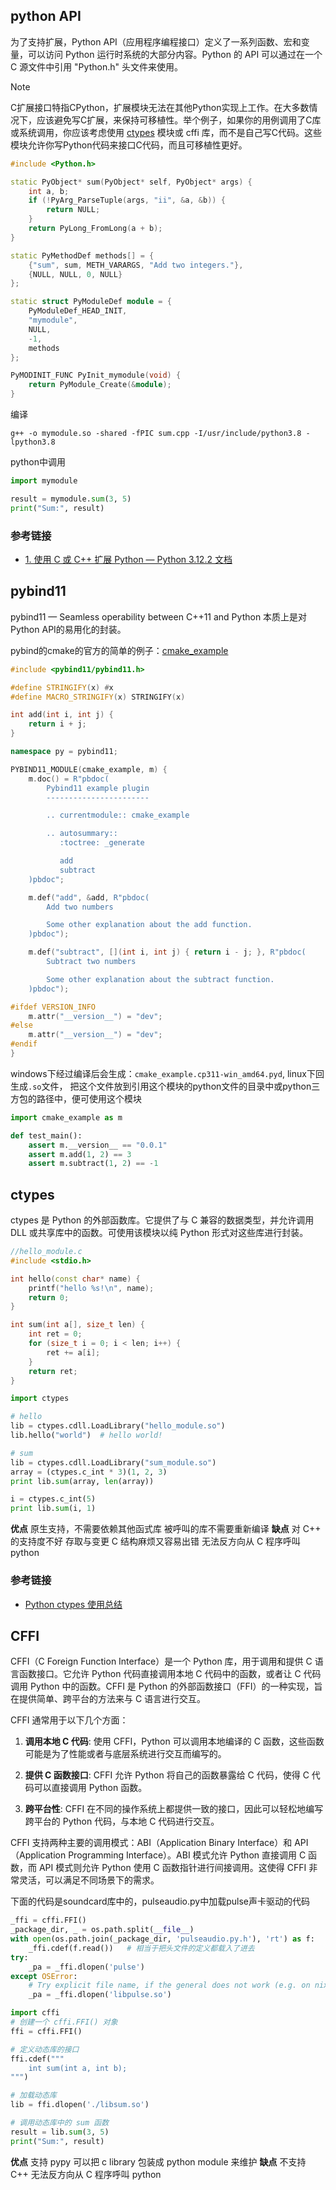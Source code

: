 
## python API
为了支持扩展，Python API（应用程序编程接口）定义了一系列函数、宏和变量，可以访问 Python 运行时系统的大部分内容。Python 的 API 可以通过在一个 C 源文件中引用 "Python.h" 头文件来使用。

> [!note]
> 
C扩展接口特指CPython，扩展模块无法在其他Python实现上工作。在大多数情况下，应该避免写C扩展，来保持可移植性。举个例子，如果你的用例调用了C库或系统调用，你应该考虑使用 [ctypes](https://docs.python.org/zh-cn/3/library/ctypes.html#module-ctypes) 模块或 cffi 库，而不是自己写C代码。这些模块允许你写Python代码来接口C代码，而且可移植性更好。

```cpp
#include <Python.h>

static PyObject* sum(PyObject* self, PyObject* args) {
    int a, b;
    if (!PyArg_ParseTuple(args, "ii", &a, &b)) {
        return NULL;
    }
    return PyLong_FromLong(a + b);
}

static PyMethodDef methods[] = {
    {"sum", sum, METH_VARARGS, "Add two integers."},
    {NULL, NULL, 0, NULL}
};

static struct PyModuleDef module = {
    PyModuleDef_HEAD_INIT,
    "mymodule",
    NULL,
    -1,
    methods
};

PyMODINIT_FUNC PyInit_mymodule(void) {
    return PyModule_Create(&module);
}
```
编译
```
g++ -o mymodule.so -shared -fPIC sum.cpp -I/usr/include/python3.8 -lpython3.8
```


python中调用
```python
import mymodule

result = mymodule.sum(3, 5)
print("Sum:", result)
```


### 参考链接
- [1. 使用 C 或 C++ 扩展 Python — Python 3.12.2 文档](https://docs.python.org/zh-cn/3/extending/extending.html)

## pybind11
pybind11 — Seamless operability between C++11 and Python
本质上是对Python API的易用化的封装。

pybind的cmake的官方的简单的例子：[cmake_example](https://github.com/pybind/cmake_example)

```cpp
#include <pybind11/pybind11.h>

#define STRINGIFY(x) #x
#define MACRO_STRINGIFY(x) STRINGIFY(x)

int add(int i, int j) {
    return i + j;
}

namespace py = pybind11;

PYBIND11_MODULE(cmake_example, m) {
    m.doc() = R"pbdoc(
        Pybind11 example plugin
        -----------------------

        .. currentmodule:: cmake_example

        .. autosummary::
           :toctree: _generate

           add
           subtract
    )pbdoc";

    m.def("add", &add, R"pbdoc(
        Add two numbers

        Some other explanation about the add function.
    )pbdoc");

    m.def("subtract", [](int i, int j) { return i - j; }, R"pbdoc(
        Subtract two numbers

        Some other explanation about the subtract function.
    )pbdoc");

#ifdef VERSION_INFO
    m.attr("__version__") = "dev";
#else
    m.attr("__version__") = "dev";
#endif
}
```

windows下经过编译后会生成：`cmake_example.cp311-win_amd64.pyd`, linux下回生成`.so`文件， 把这个文件放到引用这个模块的python文件的目录中或python三方包的路径中，便可使用这个模块
```python
import cmake_example as m

def test_main():
    assert m.__version__ == "0.0.1"
    assert m.add(1, 2) == 3
    assert m.subtract(1, 2) == -1
```


## ctypes
ctypes 是 Python 的外部函数库。它提供了与 C 兼容的数据类型，并允许调用 DLL 或共享库中的函数。可使用该模块以纯 Python 形式对这些库进行封装。


```cpp
//hello_module.c
#include <stdio.h>

int hello(const char* name) {
    printf("hello %s!\n", name);
    return 0;
}

int sum(int a[], size_t len) {
    int ret = 0;
    for (size_t i = 0; i < len; i++) {
        ret += a[i];
    }
    return ret;
}
```

```python
import ctypes

# hello
lib = ctypes.cdll.LoadLibrary("hello_module.so")
lib.hello("world")  # hello world!

# sum
lib = ctypes.cdll.LoadLibrary("sum_module.so")
array = (ctypes.c_int * 3)(1, 2, 3)
print lib.sum(array, len(array))

i = ctypes.c_int(5)
print lib.sum(i, 1)
```


**优点**
原生支持，不需要依赖其他函式库
被呼叫的库不需要重新编译
**缺点**
对 C++ 的支持度不好
存取与变更 C 结构麻烦又容易出错
无法反方向从 C 程序呼叫 python


### 参考链接
- [Python ctypes 使用总结](http://icejoywoo.github.io/2018/12/10/intro-python-ctyps.html)

## CFFI
CFFI（C Foreign Function Interface）是一个 Python 库，用于调用和提供 C 语言函数接口。它允许 Python 代码直接调用本地 C 代码中的函数，或者让 C 代码调用 Python 中的函数。CFFI 是 Python 的外部函数接口（FFI）的一种实现，旨在提供简单、跨平台的方法来与 C 语言进行交互。

CFFI 通常用于以下几个方面：

1. **调用本地 C 代码**: 使用 CFFI，Python 可以调用本地编译的 C 函数，这些函数可能是为了性能或者与底层系统进行交互而编写的。
    
2. **提供 C 函数接口**: CFFI 允许 Python 将自己的函数暴露给 C 代码，使得 C 代码可以直接调用 Python 函数。
    
3. **跨平台性**: CFFI 在不同的操作系统上都提供一致的接口，因此可以轻松地编写跨平台的 Python 代码，与本地 C 代码进行交互。
    

CFFI 支持两种主要的调用模式：ABI（Application Binary Interface）和 API（Application Programming Interface）。ABI 模式允许 Python 直接调用 C 函数，而 API 模式则允许 Python 使用 C 函数指针进行间接调用。这使得 CFFI 非常灵活，可以满足不同场景下的需求。



下面的代码是soundcard库中的，pulseaudio.py中加载pulse声卡驱动的代码
```python
_ffi = cffi.FFI()
_package_dir, _ = os.path.split(__file__)
with open(os.path.join(_package_dir, 'pulseaudio.py.h'), 'rt') as f:
    _ffi.cdef(f.read())   # 相当于把头文件的定义都载入了进去
try:
    _pa = _ffi.dlopen('pulse')
except OSError:
    # Try explicit file name, if the general does not work (e.g. on nixos)
    _pa = _ffi.dlopen('libpulse.so')
```

```python
import cffi
# 创建一个 cffi.FFI() 对象
ffi = cffi.FFI()

# 定义动态库的接口
ffi.cdef("""
    int sum(int a, int b);
""")

# 加载动态库
lib = ffi.dlopen('./libsum.so')

# 调用动态库中的 sum 函数
result = lib.sum(3, 5)
print("Sum:", result)
```

**优点**
支持 pypy
可以把 c library 包装成 python module 来维护
**缺点**
不支持 C++
无法反方向从 C 程序呼叫 python